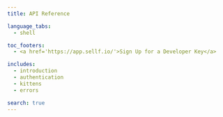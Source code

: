 ```yaml
---
title: API Reference

language_tabs:
  - shell

toc_footers:
  - <a href='https://app.sellf.io/'>Sign Up for a Developer Key</a>

includes:
  - introduction
  - authentication
  - kittens
  - errors

search: true
---
```


